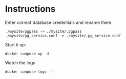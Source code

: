 # Instructions

Enter correct database credentials and rename them
```
./mysite/pgpass -> ./mysite/.pgpass
./mysite/pg_service.conf -> ./mysite/.pg_service.conf
```

Start it up:
```
docker compose up -d
```

Watch the logs
```
docker compose logs -f
```
